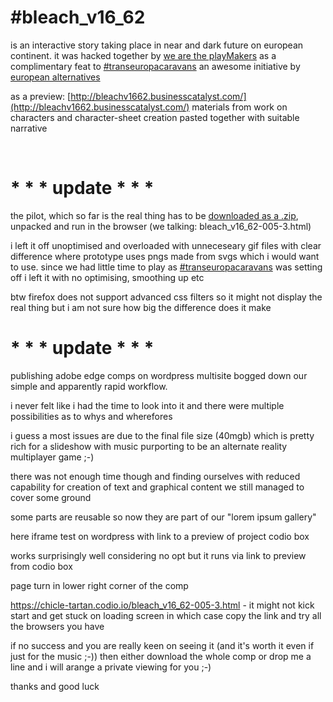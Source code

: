 # #bleach_v16_62 

is an interactive story taking place in near and dark future on european continent. it was hacked together by [we are the playMakers](http://wearetheplaymakers.com/) as a complimentary feat to [#transeuropacaravans](http://citizenspact.eu/) an awesome initiative by [european alternatives](http://www.euroalter.com/) 

as a preview: [http://bleachv1662.businesscatalyst.com/](http://bleachv1662.businesscatalyst.com/) materials from work on characters and character-sheet creation pasted together with suitable narrative

&nbsp;

# * * * update * * * 

the pilot, which so far is the real thing has to be [downloaded as a .zip](https://github.com/rafszul/-bleach_v16_62/archive/master.zip), unpacked and run in the browser (we talking: bleach_v16_62-005-3.html)

i left it off unoptimised and overloaded with unneceseary gif files with clear difference where prototype uses pngs made from svgs which i would want to use. since we had little time to play as [#transeuropacaravans](http://citizenspact.eu/) was setting off i left it with no optimising, smoothing up etc 

btw firefox does not support advanced css filters so it might not display the real thing but i am not sure how big the difference does it make

# * * * update * * * 

publishing adobe edge comps on wordpress multisite bogged down our simple and apparently rapid workflow.

i never felt like i had the time to look into it and there were multiple possibilities as to whys and wherefores 

i guess a most issues are due to the final file size (40mgb) which is pretty rich for a slideshow with music purporting to be an alternate reality multiplayer game ;-)

there was not enough time though and finding ourselves with reduced capability for creation of text and graphical content we still managed to cover some ground

some parts are reusable so now they are part of our "lorem ipsum gallery"

here iframe test on wordpress with link to a preview of project codio box 

works surprisingly well considering no opt but it runs via link to preview from codio box

 

page turn in lower right corner of the comp

https://chicle-tartan.codio.io/bleach_v16_62-005-3.html - it might not kick start and get stuck on loading screen in which case copy the link and try all the browsers you have

if no success and you are really keen on seeing it (and it's worth it even if just for the music ;-)) then either download the whole comp or drop me a line and i will arange a private viewing for you ;-)

thanks and good luck

